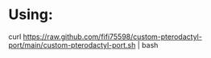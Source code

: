 # Using:
curl https://raw.github.com/fifi75598/custom-pterodactyl-port/main/custom-pterodactyl-port.sh | bash
